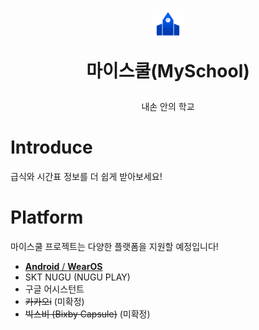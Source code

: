 <h1 align="center">
    <img src="https://raw.githubusercontent.com/gunyu1019/myschool/main/icon.png" width="50px" alt="" align="center"/>
    <p align="center">마이스쿨(MySchool)</p>
</h1>
<p align="center">
    내손 안의 학교 
</p>

# Introduce
급식와 시간표 정보를 더 쉽게 받아보세요!

# Platform
마이스쿨 프로젝트는 다양한 플랫폼을 지원할 예정입니다!
* [**Android** / **WearOS**](https://github.com/gunyu1019/myschool-android)
* SKT NUGU (NUGU PLAY)
* 구글 어시스턴트
* ~~카카오i~~ (미확정)
* ~~빅스비 (Bixby Capsule)~~ (미확정)
